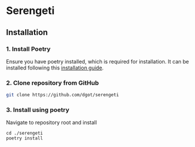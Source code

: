 # Serengeti

## Installation

### 1. Install Poetry
Ensure you have poetry installed, which is required for installation. It can
be installed following this [installation guide](https://python-poetry.org/docs/#installation).

### 2. Clone repository from GitHub

```bash
git clone https://github.com/dgot/serengeti
```

### 3. Install using poetry

Navigate to repository root and install

```
cd ./serengeti
poetry install
```
